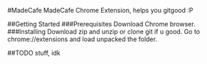 #MadeCafe
MadeCafe Chrome Extension, helps you gitgood :P

##Getting Started
###Prerequisites
Download Chrome browser.
###Installing
Download zip and unzip or clone git if u good.
Go to chrome://extensions and load unpacked the folder.

##TODO
stuff, idk
